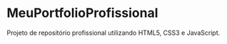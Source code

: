 # MeuPortfolioProfissional
Projeto de repositório profissional utilizando HTML5, CSS3 e JavaScript.
